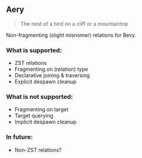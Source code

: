 ## Aery
>The nest of a bird on a cliff or a mountaintop

Non-fragmenting (slight misnomer) relations for Bevy.

### What is supported:
- ZST relations
- Fragmenting on (relation) type
- Declarative joining & traversing
- Explicit despawn cleanup

### What is not supported:
- Fragmenting on target
- Target querying
- Implicit despawn cleanup

### In future:
- Non-ZST relations?
